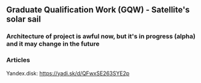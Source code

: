 ## Graduate Qualification Work (GQW) - Satellite's solar sail

### Architecture of project is awful now, but it's in progress (alpha) and it may change in the future

### Articles
Yandex.disk: https://yadi.sk/d/QFwxSE263SYE2p